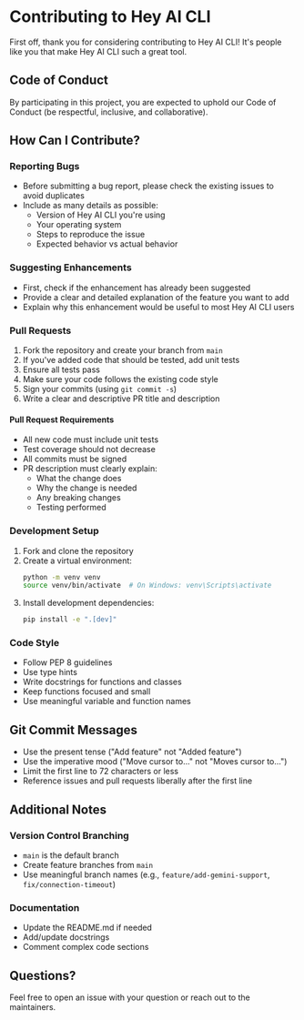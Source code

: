 # Contributing to Hey AI CLI

First off, thank you for considering contributing to Hey AI CLI! It's people like you that make Hey AI CLI such a great tool.

## Code of Conduct

By participating in this project, you are expected to uphold our Code of Conduct (be respectful, inclusive, and collaborative).

## How Can I Contribute?

### Reporting Bugs

- Before submitting a bug report, please check the existing issues to avoid duplicates
- Include as many details as possible:
  - Version of Hey AI CLI you're using
  - Your operating system
  - Steps to reproduce the issue
  - Expected behavior vs actual behavior

### Suggesting Enhancements

- First, check if the enhancement has already been suggested
- Provide a clear and detailed explanation of the feature you want to add
- Explain why this enhancement would be useful to most Hey AI CLI users

### Pull Requests

1. Fork the repository and create your branch from `main`
2. If you've added code that should be tested, add unit tests
3. Ensure all tests pass
4. Make sure your code follows the existing code style
5. Sign your commits (using `git commit -s`)
6. Write a clear and descriptive PR title and description

#### Pull Request Requirements

- All new code must include unit tests
- Test coverage should not decrease
- All commits must be signed
- PR description must clearly explain:
  - What the change does
  - Why the change is needed
  - Any breaking changes
  - Testing performed

### Development Setup

1. Fork and clone the repository
2. Create a virtual environment:
   ```bash
   python -m venv venv
   source venv/bin/activate  # On Windows: venv\Scripts\activate
   ```
3. Install development dependencies:
   ```bash
   pip install -e ".[dev]"
   ```


### Code Style

- Follow PEP 8 guidelines
- Use type hints
- Write docstrings for functions and classes
- Keep functions focused and small
- Use meaningful variable and function names

## Git Commit Messages

- Use the present tense ("Add feature" not "Added feature")
- Use the imperative mood ("Move cursor to..." not "Moves cursor to...")
- Limit the first line to 72 characters or less
- Reference issues and pull requests liberally after the first line

## Additional Notes

### Version Control Branching

- `main` is the default branch
- Create feature branches from `main`
- Use meaningful branch names (e.g., `feature/add-gemini-support`, `fix/connection-timeout`)

### Documentation

- Update the README.md if needed
- Add/update docstrings
- Comment complex code sections

## Questions?

Feel free to open an issue with your question or reach out to the maintainers.

